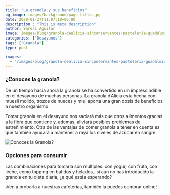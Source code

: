 ```yaml
---
title: "La granola y sus beneficios"
bg_image: images/background/page-title.jpg
date: 2020-01-27T11:07:10+06:00
description : "This is meta description"
author: Yareri Aguilar
image: images/blog/granola-dealicia-sinconservantes-pasteleria-guadalmina-sotogrande-estepona-marbella.jpeg
categories: ["Desayunos"]
tags: ["Granola"]
type: post

images:
  - "/images/blog/granola-dealicia-sinconservantes-pasteleria-guadalmina-sotogrande-estepona-marbella.jpeg"
---
```


### ¿Conoces la granola?

De un tiempo hacia ahora la granola se ha convertido en un imprescindible en el desayuno de muchas personas. La granola d’Alicia esta hecha con muesli molido, trozos de nueces y miel aporta una gran dosis de beneficios a nuestro organismo.

Tomar granola en el desayuno nos saciará más que otros alimentos gracias a la fibra que contiene y, además, aliviará posibles problemas de estreñimiento. Otra de las ventajas de comer granola a tener en cuenta es que también ayudará a mantener a raya los niveles de azúcar en sangre.

![Conoces la Granola?](/images/blog/VasodeGranola-pasteleria-cafeteria-desayunos-estepona-guadalmina-sotogrande-marbella.jpeg "Granola")

### Opciones para consumir

Las combinaciones para tomarla son múltiples: con yogur, con fruta, con leche, como topping en batidos y helados…si aún no has introducido la granola en tu dieta diaria, ¿a qué estás esperando?

¡Ven a probarla a nuestras cafeterías, también la puedes comprar online!
